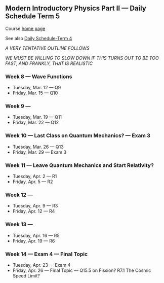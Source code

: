 ## Modern Introductory Physics Part II &mdash; Daily Schedule Term 5

Course [home page](./)

See also [Daily Schedule-Term 4](./daily_schedule-term_4.html)

*A VERY TENTATIVE OUTLINE FOLLOWS*

*WE MUST BE WILLING TO SLOW DOWN IF THIS TURNS OUT TO BE TOO FAST, AND FRANKLY, THAT IS REALISTIC*

### Week 8 &mdash; Wave Functions

* Tuesday, Mar. 12 &mdash; Q9
* Friday, Mar. 15 &mdash; Q10

### Week 9 &mdash;

* Tuesday, Mar. 19 &mdash; Q11
* Friday, Mar. 22 &mdash; Q12

### Week 10 &mdash; Last Class on Quantum Mechanics? &mdash; Exam 3

* Tuesday, Mar. 26 &mdash; Q13
* Friday, Mar. 29 &mdash; Exam 3

### Week 11 &mdash; Leave Quantum Mechanics and Start Relativity?

* Tuesday, Apr. 2 &mdash; R1
* Friday, Apr. 5 &mdash; R2

### Week 12 &mdash;

* Tuesday, Apr. 9 &mdash; R3
* Friday, Apr. 12 &mdash; R4

### Week 13 &mdash;

* Tuesday, Apr. 16 &mdash; R5
* Friday, Apr. 19 &mdash; R6

### Week 14 &mdash; Exam 4 &mdash; Final Topic

* Tuesday, Apr. 23 &mdash; Exam 4
* Friday, Apr. 26 &mdash; Final Topic &mdash; Q15.5 on Fission? R7.1 The Cosmic Speed Limit?